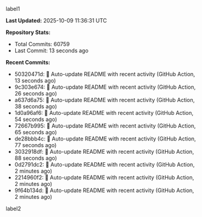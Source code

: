 
label1 
<!-- ACTIVITY_START -->
**Last Updated:** 2025-10-09 11:36:31 UTC

**Repository Stats:**
- Total Commits: 60759
- Last Commit: 13 seconds ago

**Recent Commits:**
- 50320471d: 🤖 Auto-update README with recent activity (GitHub Action, 13 seconds ago)
- 9c303e674: 🤖 Auto-update README with recent activity (GitHub Action, 26 seconds ago)
- a637d6a75: 🤖 Auto-update README with recent activity (GitHub Action, 38 seconds ago)
- 1d0a96af6: 🤖 Auto-update README with recent activity (GitHub Action, 54 seconds ago)
- 72667b995: 🤖 Auto-update README with recent activity (GitHub Action, 65 seconds ago)
- de28bbb4c: 🤖 Auto-update README with recent activity (GitHub Action, 77 seconds ago)
- 3032918df: 🤖 Auto-update README with recent activity (GitHub Action, 88 seconds ago)
- 0d2791dc2: 🤖 Auto-update README with recent activity (GitHub Action, 2 minutes ago)
- 2214960f2: 🤖 Auto-update README with recent activity (GitHub Action, 2 minutes ago)
- 9f64b134d: 🤖 Auto-update README with recent activity (GitHub Action, 2 minutes ago)
<!-- ACTIVITY_END -->

label2
